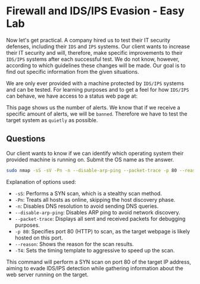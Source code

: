 # **Firewall and IDS/IPS Evasion - Easy Lab**

Now let's get practical. A company hired us to test their IT security defenses, including their `IDS` and `IPS` systems. Our client wants to increase their IT security and will, therefore, make specific improvements to their `IDS/IPS` systems after each successful test. We do not know, however, according to which guidelines these changes will be made. Our goal is to find out specific information from the given situations.

We are only ever provided with a machine protected by `IDS/IPS` systems and can be tested. For learning purposes and to get a feel for how `IDS/IPS` can behave, we have access to a status web page at:

This page shows us the number of alerts. We know that if we receive a specific amount of alerts, we will be `banned`. Therefore we have to test the target system as `quietly` as possible.

## Questions

Our client wants to know if we can identify which operating system their provided machine is running on. Submit the OS name as the answer.

```bash
sudo nmap -sS -sV -Pn -n --disable-arp-ping --packet-trace -p 80 --reason -T4 <ip>
```

Explanation of options used:

- `-sS`: Performs a SYN scan, which is a stealthy scan method.
- `-Pn`: Treats all hosts as online, skipping the host discovery phase.
- `-n`: Disables DNS resolution to avoid sending DNS queries.
- `--disable-arp-ping`: Disables ARP ping to avoid network discovery.
- `--packet-trace`: Displays all sent and received packets for debugging purposes.
- `-p 80`: Specifies port 80 (HTTP) to scan, as the target webpage is likely hosted on this port.
- `--reason`: Shows the reason for the scan results.
- `-T4`: Sets the timing template to aggressive to speed up the scan.

This command will perform a SYN scan on port 80 of the target IP address, aiming to evade IDS/IPS detection while gathering information about the web server running on the target.
